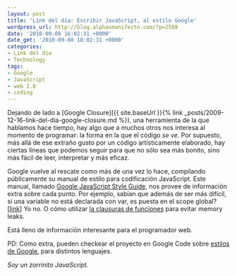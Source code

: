 ```yaml
---
layout: post
title: 'Link del día: Escribir JavaScript, al estilo Google'
wordpress_url: http://blog.alphasmanifesto.com/?p=2508
date: '2010-09-08 16:02:31 +0000'
date_gmt: '2010-09-08 18:02:31 +0000'
categories:
- Link del día
- Technology
tags:
- Google
- JavaScript
- web 2.0
- coding
---
```


Dejando de lado a [Google Closure]({{ site.baseUrl }}{% link _posts/2009-12-16-link-del-dia-google-closure.md %}), una herramienta de la que hablamos hace tiempo, hay algo que a muchos otros nos interesa al momento de programar: la forma en la que el código _se ve_. Por supuesto, más allá de ese extraño gusto por un código artísticamente elaborado, hay ciertas líneas que podemos seguir para que no sólo sea más bonito, sino más fácil de leer, interpretar y más eficaz.

Google vuelve al rescate como más de una vez lo hace, compilando públicamente su manual de estilo para codificación JavaScript. Este manual, llamado [Google JavaScript Style Guide](http://google-styleguide.googlecode.com/svn/trunk/javascriptguide.xml), nos provee de información extra sobre cada punto. Por ejemplo, sabían que además de ser más difícil, si  una variable no está declarada con var, es puesta en el scope global? [[link](http://google-styleguide.googlecode.com/svn/trunk/javascriptguide.xml?showone=var#var)] Yo no. O cómo utilizar [la clausuras de funciones](http://google-styleguide.googlecode.com/svn/trunk/javascriptguide.xml?showone=Closures#Closures) para evitar memory leaks.

Está lleno de información interesante para el programador web.

PD: Como extra, pueden checkear el proyecto en Google Code sobre [estilos de Google](http://code.google.com/p/google-styleguide/), para distintos lenguajes.

_Soy un zorrinito JavaScript._
